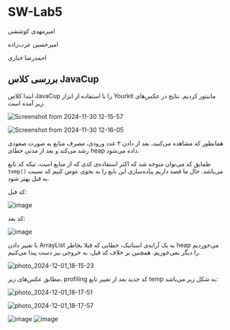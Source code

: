 # SW-Lab5

امیرمهدی کوششی

امیرحسین عرب‌زاده

احمدرضا خناری

## بررسی کلاس JavaCup

ابتدا کلاس JavaCup را با استفاده از ابزار Yourkit مانیتور کردیم. نتایج در عکس‌های زیر آمده است.

![Screenshot from 2024-11-30 12-15-57](https://github.com/user-attachments/assets/dd9fba87-666a-40f9-928b-9f8f135ae5f9)

![Screenshot from 2024-11-30 12-16-05](https://github.com/user-attachments/assets/30e8926c-37fe-4b33-8f2d-9dbb7c06e73b)

همانطور که مشاهده می‌کنید، بعد از دادن ۳ عدد ورودی، مصرف منابع به صورت صعودی رشد می‌کند و بعد از مدتی خطای heap داده می‌شود.


طمابق کد می‌توان متوجه شد که اکثر استفاده‌ی کدی که از منابع است، تیکه کد تابع `temp()` می‌باشد. حال ما قصد داریم پیاده‌سازی این تابع را به نحوی عوض کنیم که نسبت به قبل بهتر شود.

کد قبل:

![image](https://github.com/user-attachments/assets/e74c59c0-adbc-4d43-810d-679935539177)


کد بعد:

![image](https://github.com/user-attachments/assets/24a146c1-773b-495b-b463-3cfaae8d43ba)

با تغییر دادن ArrayList به یک آرایه‌ی استاتیک، خطایی که قبلا بخاطر  heap می‌خوردیم را دیگر نمی‌خوریم. همچنین بر خلاف کد قبل، به خروجی نیز دست پیدا می‌کنیم.

![photo_2024-12-01_18-15-23](https://github.com/user-attachments/assets/238c3a21-98b9-4b10-bb53-0032503a023b)

مطابق عکس‌های زیر، profiling کد جدید بعد از تغییر تابع temp به شکل زیر می‌باشد:

![photo_2024-12-01_18-17-51](https://github.com/user-attachments/assets/8f8eeaff-4823-4a74-b9e8-b0f66a85ea64)

![photo_2024-12-01_18-17-57](https://github.com/user-attachments/assets/0e09944f-b8c9-44ac-9089-61330d9c118a)



![image](https://github.com/user-attachments/assets/1b2d6c67-38d6-403c-b187-37ba9cd3301b)
![image](https://github.com/user-attachments/assets/55f562c0-3eb8-41a8-886a-c89afd8fcc61)
